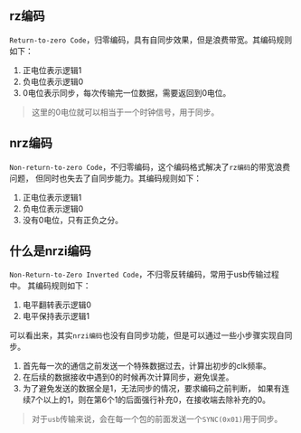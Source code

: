 ## rz编码
`Return-to-zero Code`，归零编码，具有自同步效果，但是浪费带宽。其编码规则如下：
1. 正电位表示逻辑1
2. 负电位表示逻辑0
3. 0电位表示同步，每次传输完一位数据，需要返回到0电位。

> 这里的0电位就可以相当于一个时钟信号，用于同步。

## nrz编码
`Non-return-to-zero Code`，不归零编码，这个编码格式解决了`rz编码`的带宽浪费问题，
但同时也失去了自同步能力。其编码规则如下：
1. 正电位表示逻辑1
2. 负电位表示逻辑0
3. 没有0电位，只有正负之分。

## 什么是nrzi编码
`Non-Return-to-Zero Inverted Code`，不归零反转编码，常用于usb传输过程中。
其编码规则如下：
1. 电平翻转表示逻辑0
2. 电平保持表示逻辑1

可以看出来，其实`nrzi编码`也没有自同步功能，但是可以通过一些小步骤实现自同步。
1. 首先每一次的通信之前发送一个特殊数据过去，计算出初步的clk频率。
2. 在后续的数据接收中遇到0的时候再次计算同步，避免误差。
3. 为了避免发送的数据全是1，无法同步的情况，要求编码之前判断，
如果有连续7个以上的1，则在第6个1的后面强行补充0，在接收端去除补充的0。

> 对于`usb`传输来说，会在每一个包的前面发送一个`SYNC(0x01)`用于同步。